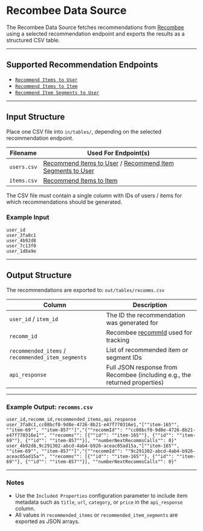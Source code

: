 # Recombee Data Source

The Recombee Data Source fetches recommendations from [Recombee](https://www.recombee.com/) using a selected recommendation endpoint and exports the results as a structured CSV table.

---

## Supported Recommendation Endpoints

* [`Recommend Items to User`](https://docs.recombee.com/api.html#recommend-items-to-user)
* [`Recommend Items to Item`](https://docs.recombee.com/api.html#recommend-items-to-item)
* [`Recommend Item Segments to User`](https://docs.recombee.com/api.html#recommend-item-segments-to-user)

---

## Input Structure

Place one CSV file into `in/tables/`, depending on the selected recommendation endpoint.

| Filename     | Used For Endpoint(s)                                                                                                                                                                |
| ------------ |-------------------------------------------------------------------------------------------------------------------------------------------------------------------------------------|
| `users.csv`  | [Recommend Items to User](https://docs.recombee.com/api#recommend-items-to-user) / [Recommend Item Segments to User](https://docs.recombee.com/api#recommend-item-segments-to-user) |
| `items.csv`  | [Recommend Items to Item](https://docs.recombee.com/api#recommend-items-to-item)                                                                                                    |

The CSV file must contain a single column with IDs of users / items for which recommendations should be generated.

### Example Input

```
user_id
user_3fa8c1
user_4b92d8
user_7c13f0
user_1d8a9e
```

---

## Output Structure

The recommendations are exported to:
`out/tables/recomms.csv`

| Column                                            | Description                                                                |
| ------------------------------------------------- |----------------------------------------------------------------------------|
| `user_id` / `item_id`                             | The ID the recommendation was generated for                                |
| `recomm_id`                                       | Recombee [recommId](https://docs.recombee.com/getting_started#reporting-successful-recommendations) used for tracking                                    |
| `recommended_items` / `recommended_item_segments` | List of recommended item or segment IDs                                    |
| `api_response`                                    | Full JSON response from Recombee (including e.g., the returned properties) |


---

### Example Output: `recomms.csv`

```csv
user_id,recomm_id,recommended_items,api_response
user_3fa8c1,cc08bcf0-9d8e-4726-8b21-e47f770316e1,"[""item-165"", ""item-69"", ""item-857""]","{""recommId"": ""cc08bcf0-9d8e-4726-8b21-e47f770316e1"", ""recomms"": [{""id"": ""item-165""}, {""id"": ""item-69""}, {""id"": ""item-857""}], ""numberNextRecommsCalls"": 0}"
user_4b92d8,9c291302-abcd-4ab4-b926-aceac05ad15a,"[""item-165"", ""item-69"", ""item-857""]","{""recommId"": ""9c291302-abcd-4ab4-b926-aceac05ad15a"", ""recomms"": [{""id"": ""item-165""}, {""id"": ""item-69""}, {""id"": ""item-857""}], ""numberNextRecommsCalls"": 0}"
```

---

### Notes

* Use the `Included Properties` configuration parameter to include item metadata such as `title`, `url`, `category`, or `price` in the `api_response` column.
* All values in `recommended_items` or `recommended_item_segments` are exported as JSON arrays.
